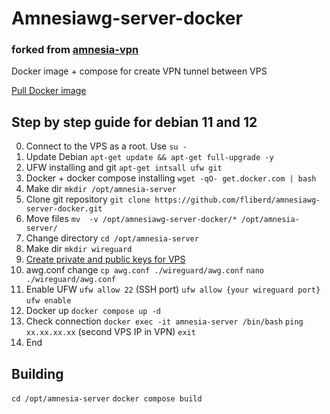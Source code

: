 # Amnesiawg-server-docker
### forked from [amnesia-vpn](https://github.com/amnezia-vpn)
Docker image + compose for create VPN tunnel between VPS 

[Pull Docker image](https://hub.docker.com/r/fliberd/amnesia-server)

## Step by step guide for debian 11 and 12
0) Connect to the VPS as a root. Use ```su -```
1) Update Debian
   ```apt-get update && apt-get full-upgrade -y```
2) UFW installing and git
   ```apt-get intsall ufw git```
3) Docker + docker compose installing
   ```wget -qO- get.docker.com | bash```
4) Make dir
   ```mkdir /opt/amnesia-server```
6) Clone git repository
   ```git clone https://github.com/fliberd/amnesiawg-server-docker.git```
7) Move files
   ```mv  -v /opt/amnesiawg-server-docker/* /opt/amnesia-server/```
9) Change directory
    ```cd /opt/amnesia-server```
10) Make dir
    ```mkdir wireguard```
11) [Create private and public keys for VPS](https://www.webhi.com/how-to/install-configure-wireguard-debian-ubuntu/#:~:text=private%20key%20with%3A-,%24,-wg%20genkey%20%3E)
12) awg.conf change
    ```cp awg.conf ./wireguard/awg.conf```
    ```nano ./wireguard/awg.conf```
13) Enable UFW
    ```ufw allow 22``` (SSH port)
    ```ufw allow {your wireguard port}```
    ```ufw enable```
14) Docker up
    ```docker compose up -d```
15) Check connection
    ```docker exec -it amnesia-server /bin/bash```
    ```ping xx.xx.xx.xx``` (second VPS IP in VPN)
    ```exit```
16) End

## Building
```cd /opt/amnesia-server```
```docker compose build```
